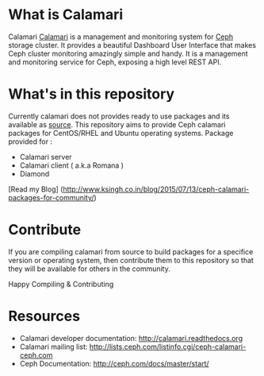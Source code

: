 # What is Calamari
Calamari [Calamari](http://ceph.com/calamari/docs/contents.html) is a management and monitoring system for [Ceph](www.ceph.com) storage cluster. It provides a beautiful Dashboard User Interface that makes Ceph cluster monitoring amazingly simple and handy. It is a management and monitoring service for Ceph, exposing a high level REST API.

# What's in this repository
Currently calamari does not provides ready to use packages and its available as [source](https://github.com/ceph/calamari).
This repository aims to provide Ceph calamari packages for CentOS/RHEL and Ubuntu operating systems. Package provided for :
- Calamari server 
- Calamari client ( a.k.a Romana )
- Diamond

[Read my Blog] (http://www.ksingh.co.in/blog/2015/07/13/ceph-calamari-packages-for-community/)

# Contribute
If you are compiling calamari from source to build packages for a specifice version or operating system, then contribute them to this repository so that they will be available for others in the community.

Happy Compiling & Contributing

# Resources
- Calamari developer documentation: http://calamari.readthedocs.org
- Calamari mailing list: http://lists.ceph.com/listinfo.cgi/ceph-calamari-ceph.com
- Ceph Documentation: http://ceph.com/docs/master/start/

